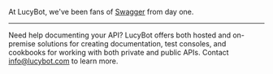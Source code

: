 At LucyBot, we've been fans of [Swagger](http://swagger.io/) from day one.

---

Need help documenting your API? LucyBot offers both hosted and on-premise
solutions for creating documentation, test consoles,
and cookbooks for working with both private and public APIs.
Contact info@lucybot.com to learn more.
